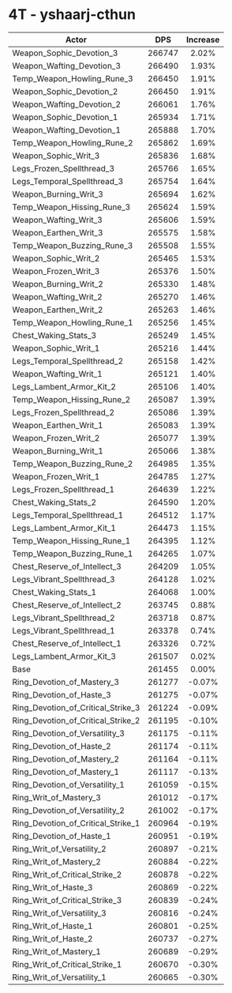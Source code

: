 # 4T - yshaarj-cthun
| Actor | DPS | Increase |
|---|:---:|:---:|
|Weapon_Sophic_Devotion_3|266747|2.02%|
|Weapon_Wafting_Devotion_3|266490|1.93%|
|Temp_Weapon_Howling_Rune_3|266450|1.91%|
|Weapon_Sophic_Devotion_2|266450|1.91%|
|Weapon_Wafting_Devotion_2|266061|1.76%|
|Weapon_Sophic_Devotion_1|265934|1.71%|
|Weapon_Wafting_Devotion_1|265888|1.70%|
|Temp_Weapon_Howling_Rune_2|265862|1.69%|
|Weapon_Sophic_Writ_3|265836|1.68%|
|Legs_Frozen_Spellthread_3|265766|1.65%|
|Legs_Temporal_Spellthread_3|265754|1.64%|
|Weapon_Burning_Writ_3|265694|1.62%|
|Temp_Weapon_Hissing_Rune_3|265624|1.59%|
|Weapon_Wafting_Writ_3|265606|1.59%|
|Weapon_Earthen_Writ_3|265575|1.58%|
|Temp_Weapon_Buzzing_Rune_3|265508|1.55%|
|Weapon_Sophic_Writ_2|265465|1.53%|
|Weapon_Frozen_Writ_3|265376|1.50%|
|Weapon_Burning_Writ_2|265330|1.48%|
|Weapon_Wafting_Writ_2|265270|1.46%|
|Weapon_Earthen_Writ_2|265263|1.46%|
|Temp_Weapon_Howling_Rune_1|265256|1.45%|
|Chest_Waking_Stats_3|265249|1.45%|
|Weapon_Sophic_Writ_1|265216|1.44%|
|Legs_Temporal_Spellthread_2|265158|1.42%|
|Weapon_Wafting_Writ_1|265121|1.40%|
|Legs_Lambent_Armor_Kit_2|265106|1.40%|
|Temp_Weapon_Hissing_Rune_2|265087|1.39%|
|Legs_Frozen_Spellthread_2|265086|1.39%|
|Weapon_Earthen_Writ_1|265083|1.39%|
|Weapon_Frozen_Writ_2|265077|1.39%|
|Weapon_Burning_Writ_1|265066|1.38%|
|Temp_Weapon_Buzzing_Rune_2|264985|1.35%|
|Weapon_Frozen_Writ_1|264785|1.27%|
|Legs_Frozen_Spellthread_1|264639|1.22%|
|Chest_Waking_Stats_2|264590|1.20%|
|Legs_Temporal_Spellthread_1|264512|1.17%|
|Legs_Lambent_Armor_Kit_1|264473|1.15%|
|Temp_Weapon_Hissing_Rune_1|264395|1.12%|
|Temp_Weapon_Buzzing_Rune_1|264265|1.07%|
|Chest_Reserve_of_Intellect_3|264209|1.05%|
|Legs_Vibrant_Spellthread_3|264128|1.02%|
|Chest_Waking_Stats_1|264068|1.00%|
|Chest_Reserve_of_Intellect_2|263745|0.88%|
|Legs_Vibrant_Spellthread_2|263718|0.87%|
|Legs_Vibrant_Spellthread_1|263378|0.74%|
|Chest_Reserve_of_Intellect_1|263326|0.72%|
|Legs_Lambent_Armor_Kit_3|261507|0.02%|
|Base|261455|0.00%|
|Ring_Devotion_of_Mastery_3|261277|-0.07%|
|Ring_Devotion_of_Haste_3|261275|-0.07%|
|Ring_Devotion_of_Critical_Strike_3|261224|-0.09%|
|Ring_Devotion_of_Critical_Strike_2|261195|-0.10%|
|Ring_Devotion_of_Versatility_3|261175|-0.11%|
|Ring_Devotion_of_Haste_2|261174|-0.11%|
|Ring_Devotion_of_Mastery_2|261164|-0.11%|
|Ring_Devotion_of_Mastery_1|261117|-0.13%|
|Ring_Devotion_of_Versatility_1|261059|-0.15%|
|Ring_Writ_of_Mastery_3|261012|-0.17%|
|Ring_Devotion_of_Versatility_2|261002|-0.17%|
|Ring_Devotion_of_Critical_Strike_1|260964|-0.19%|
|Ring_Devotion_of_Haste_1|260951|-0.19%|
|Ring_Writ_of_Versatility_2|260897|-0.21%|
|Ring_Writ_of_Mastery_2|260884|-0.22%|
|Ring_Writ_of_Critical_Strike_2|260878|-0.22%|
|Ring_Writ_of_Haste_3|260869|-0.22%|
|Ring_Writ_of_Critical_Strike_3|260839|-0.24%|
|Ring_Writ_of_Versatility_3|260816|-0.24%|
|Ring_Writ_of_Haste_1|260801|-0.25%|
|Ring_Writ_of_Haste_2|260737|-0.27%|
|Ring_Writ_of_Mastery_1|260689|-0.29%|
|Ring_Writ_of_Critical_Strike_1|260670|-0.30%|
|Ring_Writ_of_Versatility_1|260665|-0.30%|
